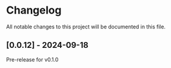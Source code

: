 # Changelog

All notable changes to this project will be documented in this file.

## [0.0.12] - 2024-09-18

Pre-release for v0.1.0
